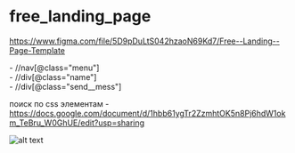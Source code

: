 # free_landing_page

https://www.figma.com/file/5D9pDuLtS042hzaoN69Kd7/Free--Landing--Page-Template


<nav class="menu" data-test-id="block__link-menu"> - //nav[@class="menu"]


<div class="name" data-test-id="text__name-designer"> - //div[@class="name"]


 <div class="send__mess" data-test-id="button__send-email"> - //div[@class="send__mess"]

поиск по css элементам - https://docs.google.com/document/d/1hbb61ygTr2ZzmhtOK5n8Pj6hdW1okm_TeBru_W0GhUE/edit?usp=sharing

![alt text](https://ibb.co/YLWySFK)